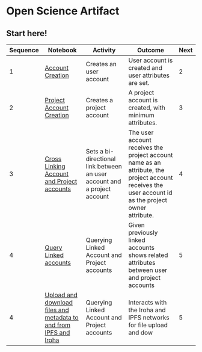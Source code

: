 # Open Science Artifact

## Start here! 

|Sequence|Notebook|Activity|Outcome|Next|
|---|---|----|---|----|
|1|[Account Creation](http://s:10000/lab/tree/1%20-%20Artifact%20-%20User%20Account%20Creation.ipynb)| Creates an user account| User account is created and user attributes are set. | 2 |
|2|[Project Account Creation](http://s:10000/lab/tree/2%20-%20Artifact%20-%20Project%20Account%20Creation.ipynb)| Creates a project account| A project account is created, with minimum attributes. | 3
|3|[Cross Linking Account and Project accounts](http://s:10000/lab/tree/3%20-%20Artifact%20-%20Project%20%20Cross%20Link%20Account%20and%20Project%20Account.ipynb)| Sets a bi-directional link between an user account and a project account| The user account receives the project account name as an attribute, the project account receives the user account id as the project owner attribute. | 4
|4|[Query Linked accounts](http://s:10000/lab/tree/Artifact%20-%20Querying%20Linked%20Account%20and%20Project%20accounts.ipynb)| Querying Linked Account and Project accounts| Given previously linked accounts shows related attributes between user and project accounts  | 5
|4|[Upload and download files and metadata to and from IPFS and Iroha](http://s:10000/lab/tree/Artifact%20-%20Querying%20Linked%20Account%20and%20Project%20accounts.ipynb)| Querying Linked Account and Project accounts| Interacts with the Iroha and IPFS networks for file upload and dow   | 5



